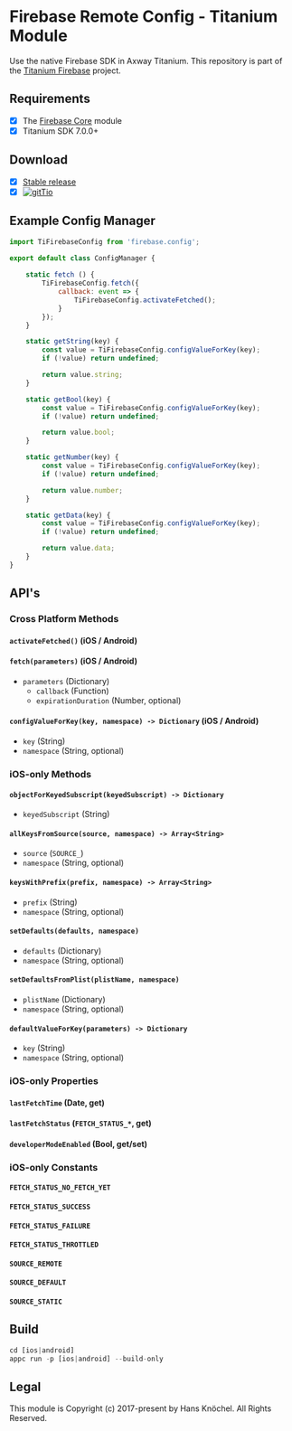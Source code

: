 # Firebase Remote Config - Titanium Module

Use the native Firebase SDK in Axway Titanium. This repository is part of the [Titanium Firebase](https://github.com/hansemannn/titanium-firebase) project.

## Requirements

- [x] The [Firebase Core](https://github.com/hansemannn/titanium-firebase-core) module
- [x] Titanium SDK 7.0.0+

## Download

- [x] [Stable release](https://github.com/hansemannn/titanium-firebase-config/releases)
- [x] [![gitTio](http://hans-knoechel.de/shields/shield-gittio.svg)](http://gitt.io/component/firebase.config)

## Example Config Manager

```js
import TiFirebaseConfig from 'firebase.config';

export default class ConfigManager {
    
    static fetch () {
        TiFirebaseConfig.fetch({
            callback: event => {
                TiFirebaseConfig.activateFetched();
            }
        });
    }

    static getString(key) {
        const value = TiFirebaseConfig.configValueForKey(key);
        if (!value) return undefined;

        return value.string;
    }

    static getBool(key) {
        const value = TiFirebaseConfig.configValueForKey(key);
        if (!value) return undefined;

        return value.bool;
    }

    static getNumber(key) {
        const value = TiFirebaseConfig.configValueForKey(key);
        if (!value) return undefined;

        return value.number;
    }

    static getData(key) {
        const value = TiFirebaseConfig.configValueForKey(key);
        if (!value) return undefined;

        return value.data;
    }
}
```

## API's

### Cross Platform Methods

#### `activateFetched()` (iOS / Android)

#### `fetch(parameters)` (iOS / Android)
  - `parameters` (Dictionary)
    - `callback` (Function)
    - `expirationDuration` (Number, optional)

#### `configValueForKey(key, namespace) -> Dictionary` (iOS / Android)
  - `key` (String)
  - `namespace` (String, optional)

### iOS-only Methods

#### `objectForKeyedSubscript(keyedSubscript) -> Dictionary`
  - `keyedSubscript` (String)

#### `allKeysFromSource(source, namespace) -> Array<String>`
  - `source` (`SOURCE_`)
  - `namespace` (String, optional)

#### `keysWithPrefix(prefix, namespace) -> Array<String>`
  - `prefix` (String)
  - `namespace` (String, optional)

#### `setDefaults(defaults, namespace)`
  - `defaults` (Dictionary)
  - `namespace` (String, optional)

#### `setDefaultsFromPlist(plistName, namespace)`
  - `plistName` (Dictionary)
  - `namespace` (String, optional)

#### `defaultValueForKey(parameters) -> Dictionary`
  - `key` (String)
  - `namespace` (String, optional)

### iOS-only Properties

#### `lastFetchTime` (Date, get)

#### `lastFetchStatus` (`FETCH_STATUS_*`, get)

#### `developerModeEnabled` (Bool, get/set)

### iOS-only Constants

#### `FETCH_STATUS_NO_FETCH_YET`
#### `FETCH_STATUS_SUCCESS`
#### `FETCH_STATUS_FAILURE`
#### `FETCH_STATUS_THROTTLED`

#### `SOURCE_REMOTE`
#### `SOURCE_DEFAULT`
#### `SOURCE_STATIC`

## Build

```js
cd [ios|android]
appc run -p [ios|android] --build-only
```

## Legal

This module is Copyright (c) 2017-present by Hans Knöchel. All Rights Reserved. 
